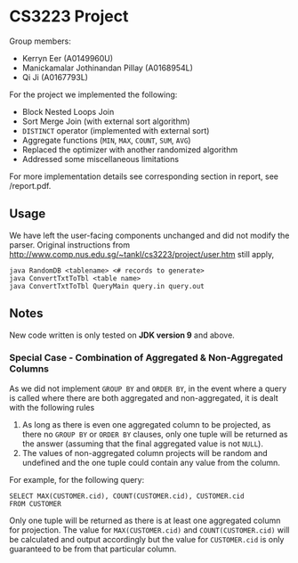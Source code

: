 CS3223 Project
==============

Group members:
- Kerryn Eer (A0149960U)
- Manickamalar Jothinandan Pillay (A0168954L)
- Qi Ji (A0167793L)

For the project we implemented the following:

* Block Nested Loops Join
* Sort Merge Join (with external sort algorithm)
* `DISTINCT` operator (implemented with external sort)
* Aggregate functions (`MIN`, `MAX`, `COUNT`, `SUM`, `AVG`)
* Replaced the optimizer with another randomized algorithm
* Addressed some miscellaneous limitations

For more implementation details see corresponding section in report, see /report.pdf.

Usage
-----

We have left the user-facing components unchanged and did not modify the parser.
Original instructions from http://www.comp.nus.edu.sg/~tankl/cs3223/project/user.htm still apply,

    java RandomDB <tablename> <# records to generate>
    java ConvertTxtToTbl <table name>
    java ConvertTxtToTbl QueryMain query.in query.out

Notes
-----

New code written is only tested on **JDK version 9** and above.

### Special Case - Combination of Aggregated & Non-Aggregated Columns ###

As we did not implement `GROUP BY` and `ORDER BY`,
in the event where a query is called where there are both aggregated and non-aggregated,
it is dealt with the following rules

1. As long as there is even one aggregated column to be projected, as there no `GROUP BY` or `ORDER BY` clauses, only one tuple will be returned as the answer (assuming that the final aggregated value is not `NULL`).
2. The values of non-aggregated column projects will be random and undefined and the one tuple could contain any value from the column.

For example, for the following query:

    SELECT MAX(CUSTOMER.cid), COUNT(CUSTOMER.cid), CUSTOMER.cid
    FROM CUSTOMER

Only one tuple will be returned as there is at least one aggregated column for projection.
The value for `MAX(CUSTOMER.cid)` and `COUNT(CUSTOMER.cid)` will be calculated and output accordingly but the value for `CUSTOMER.cid` is only guaranteed to be from that particular column.
